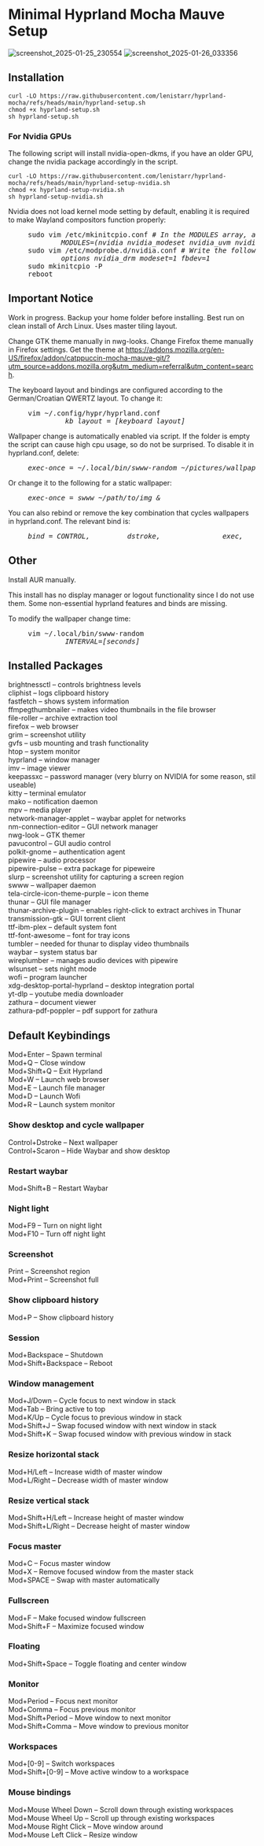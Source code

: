 # Minimal Hyprland Mocha Mauve Setup
![screenshot_2025-01-25_230554](https://github.com/user-attachments/assets/5795174c-0954-41e8-839e-b3b48ff0d6bb) ![screenshot_2025-01-26_033356](https://github.com/user-attachments/assets/5b9003d1-9b0d-424a-a77e-90400656f4f2)

## Installation
```
curl -LO https://raw.githubusercontent.com/lenistarr/hyprland-mocha/refs/heads/main/hyprland-setup.sh
chmod +x hyprland-setup.sh
sh hyprland-setup.sh
```
### For Nvidia GPUs
The following script will install nvidia-open-dkms, if you have an older GPU, change the nvidia package accordingly in the script. 
```
curl -LO https://raw.githubusercontent.com/lenistarr/hyprland-mocha/refs/heads/main/hyprland-setup-nvidia.sh
chmod +x hyprland-setup-nvidia.sh
sh hyprland-setup-nvidia.sh
```
Nvidia does not load kernel mode setting by default, enabling it is required to make Wayland compositors function properly:
<dl><dd>
<pre>
sudo vim /etc/mkinitcpio.conf <i># In the MODULES array, add the following module names:
        MODULES=(nvidia nvidia_modeset nvidia_uvm nvidia_drm)</i>
sudo vim /etc/modprobe.d/nvidia.conf # <i>Write the following:
        options nvidia_drm modeset=1 fbdev=1</i>
sudo mkinitcpio -P
reboot
</pre>
</dd></dl>

## Important Notice
Work in progress. Backup your home folder before installing. Best run on clean install of Arch Linux. Uses master tiling layout. 

Change GTK theme manually in nwg-looks. Change Firefox theme manually in Firefox settings. Get the theme at https://addons.mozilla.org/en-US/firefox/addon/catppuccin-mocha-mauve-git/?utm_source=addons.mozilla.org&utm_medium=referral&utm_content=search.

The keyboard layout and bindings are configured according to the German/Croatian QWERTZ layout. To change it:
<dl><dd>
<pre>
vim ~/.config/hypr/hyprland.conf
         <i>kb_layout = [keyboard layout]</i>
</pre>
</dd></dl>
        
Wallpaper change is automatically enabled via script. If the folder is empty the script can cause high cpu usage, so do not be surprised. To disable it in hyprland.conf, delete:
<dl><dd>
<pre>
<i>exec-once = ~/.local/bin/swww-random ~/pictures/wallpapers &</i>
</pre>
</dd></dl>

Or change it to the following for a static wallpaper:
<dl><dd>
<pre>
<i>exec-once = swww ~/path/to/img &</i>
</pre>
</dd></dl>

You can also rebind or remove the key combination that cycles wallpapers in hyprland.conf. The relevant bind is:
<dl><dd>
<pre>
<i>bind = CONTROL,         dstroke,               exec,                   ~/.local/bin/swww-next-wallpaper</i>
</pre>
</dd></dl>

## Other 
Install AUR manually.

This install has no display manager or logout functionality since I do not use them. Some non-essential hyprland features and binds are missing. 

To modify the wallpaper change time:
<dl><dd>
<pre>
vim ~/.local/bin/swww-random
         <i>INTERVAL=[seconds]</i>
</pre>
</dd></dl>

## Installed Packages
brightnessctl – controls brightness levels  
cliphist – logs clipboard history  
fastfetch – shows system information  
ffmpegthumbnailer – makes video thumbnails in the file browser  
file-roller – archive extraction tool  
firefox – web browser  
grim – screenshot utility  
gvfs – usb mounting and trash functionality  
htop – system monitor  
hyprland – window manager  
imv – image viewer  
keepassxc – password manager (very blurry on NVIDIA for some reason, stil useable)  
kitty – terminal emulator  
mako – notification daemon  
mpv – media player  
network-manager-applet – waybar applet for networks  
nm-connection-editor – GUI network manager  
nwg-look – GTK themer  
pavucontrol – GUI audio control  
polkit-gnome – authentication agent  
pipewire – audio processor  
pipewire-pulse – extra package for pipeweire  
slurp – screenshot utility for capturing a screen region  
swww – wallpaper daemon  
tela-circle-icon-theme-purple – icon theme  
thunar – GUI file manager  
thunar-archive-plugin – enables right-click to extract archives in Thunar  
transmission-gtk – GUI torrent client  
ttf-ibm-plex – default system font  
ttf-font-awesome – font for tray icons  
tumbler – needed for thunar to display video thumbnails  
waybar – system status bar  
wireplumber – manages audio devices with pipewire  
wlsunset – sets night mode  
wofi – program launcher  
xdg-desktop-portal-hyprland – desktop integration portal  
yt-dlp – youtube media downloader  
zathura – document viewer  
zathura-pdf-poppler – pdf support for zathura

## Default Keybindings
Mod+Enter – Spawn terminal  
Mod+Q – Close window  
Mod+Shift+Q – Exit Hyprland  
Mod+W – Launch web browser  
Mod+E – Launch file manager  
Mod+D – Launch Wofi  
Mod+R – Launch system monitor

### Show desktop and cycle wallpaper
Control+Dstroke – Next wallpaper  
Control+Scaron – Hide Waybar and show desktop

### Restart waybar
Mod+Shift+B – Restart Waybar

### Night light
Mod+F9 – Turn on night light  
Mod+F10 – Turn off night light

### Screenshot
Print – Screenshot region  
Mod+Print – Screenshot full

### Show clipboard history
Mod+P – Show clipboard history

### Session
Mod+Backspace – Shutdown  
Mod+Shift+Backspace – Reboot 

### Window management
Mod+J/Down – Cycle focus to next window in stack  
Mod+Tab – Bring active to top  
Mod+K/Up – Cycle focus to previous window in stack  
Mod+Shift+J – Swap focused window with next window in stack  
Mod+Shift+K – Swap focused window with previous window in stack

### Resize horizontal stack
Mod+H/Left – Increase width of master window  
Mod+L/Right – Decrease width of master window

### Resize vertical stack
Mod+Shift+H/Left – Increase height of master window  
Mod+Shift+L/Right – Decrease height of master window

### Focus master
Mod+C – Focus master window  
Mod+X – Remove focused window from the master stack  
Mod+SPACE – Swap with master automatically

### Fullscreen
Mod+F – Make focused window fullscreen  
Mod+Shift+F – Maximize focused window

### Floating
Mod+Shift+Space – Toggle floating and center window

### Monitor
Mod+Period – Focus next monitor  
Mod+Comma – Focus previous monitor  
Mod+Shift+Period – Move window to next monitor  
Mod+Shift+Comma – Move window to previous monitor

### Workspaces
Mod+[0-9] – Switch workspaces  
Mod+Shift+[0-9] – Move active window to a workspace

### Mouse bindings
Mod+Mouse Wheel Down – Scroll down through existing workspaces  
Mod+Mouse Wheel Up – Scroll up through existing workspaces  
Mod+Mouse Right Click – Move window around  
Mod+Mouse Left Click – Resize window
